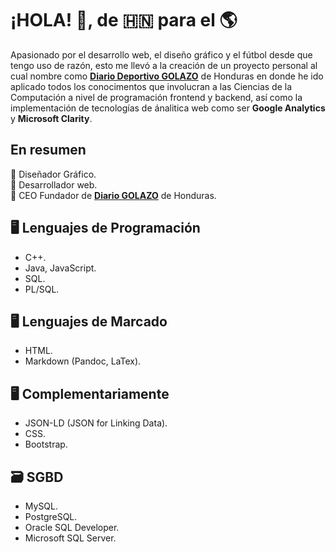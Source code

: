 # ¡HOLA! 👋, de 🇭🇳 para el 🌎  

Apasionado por el desarrollo web, el diseño gráfico y el fútbol desde que tengo uso de razón, esto me llevó a la creación de un proyecto personal al cual nombre como [**Diario Deportivo GOLAZO**](https://diariodeportivogolazohonduras.blogspot.com/) de Honduras en donde he ido aplicado todos los conocimentos que involucran a las Ciencias de la Computación a nivel de programación frontend y backend, así como la implementación de tecnologías de ánalitica web como ser **Google Analytics** y **Microsoft Clarity**.  

## En resumen  

📌 Diseñador Gráfico.  
📌 Desarrollador web.  
📌 CEO Fundador de [**Diario GOLAZO**](https://diariodeportivogolazohonduras.blogspot.com/) de Honduras.  

## 🖥 Lenguajes de Programación  

- C++.
- Java, JavaScript.
- SQL.
- PL/SQL.

## 🖥 Lenguajes de Marcado  

- HTML.
- Markdown (Pandoc, LaTex).

## 🖥 Complementariamente 
- JSON-LD (JSON for Linking Data).
- CSS.
- Bootstrap.

## 🗃️ SGBD  
- MySQL.
- PostgreSQL.
- Oracle SQL Developer.
- Microsoft SQL Server.
